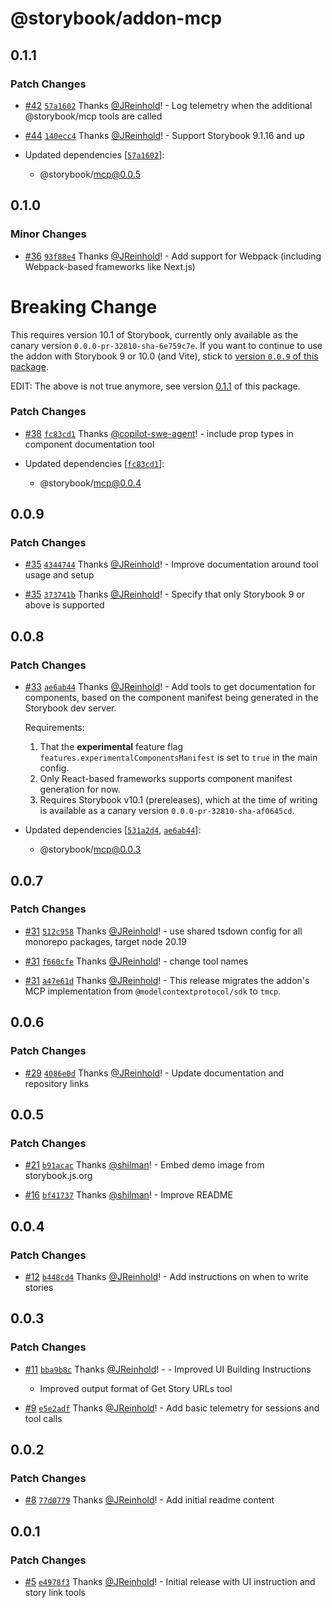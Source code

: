 # @storybook/addon-mcp

## 0.1.1

### Patch Changes

- [#42](https://github.com/storybookjs/mcp/pull/42) [`57a1602`](https://github.com/storybookjs/mcp/commit/57a16022dda428ddc303eec615b5b4c73942144c) Thanks [@JReinhold](https://github.com/JReinhold)! - Log telemetry when the additional @storybook/mcp tools are called

- [#44](https://github.com/storybookjs/mcp/pull/44) [`140ecc4`](https://github.com/storybookjs/mcp/commit/140ecc4b7845ba86a3d2a0d6aa4c69a5f4c33a78) Thanks [@JReinhold](https://github.com/JReinhold)! - Support Storybook 9.1.16 and up

- Updated dependencies [[`57a1602`](https://github.com/storybookjs/mcp/commit/57a16022dda428ddc303eec615b5b4c73942144c)]:
  - @storybook/mcp@0.0.5

## 0.1.0

### Minor Changes

- [#36](https://github.com/storybookjs/mcp/pull/36) [`93f88e4`](https://github.com/storybookjs/mcp/commit/93f88e4a28c3dae1b4c02c29839eb5e8b9375146) Thanks [@JReinhold](https://github.com/JReinhold)! - Add support for Webpack (including Webpack-based frameworks like Next.js)

# Breaking Change

This requires version 10.1 of Storybook, currently only available as the canary version `0.0.0-pr-32810-sha-6e759c7e`. If you want to continue to use the addon with Storybook 9 or 10.0 (and Vite), stick to [version `0.0.9` of this package](https://github.com/storybookjs/mcp/tree/%40storybook/addon-mcp%400.0.9).

EDIT: The above is not true anymore, see version [0.1.1](#011) of this package.

### Patch Changes

- [#38](https://github.com/storybookjs/mcp/pull/38) [`fc83cd1`](https://github.com/storybookjs/mcp/commit/fc83cd1c7f50cc0d12bc24ed427c5b38fa52acee) Thanks [@copilot-swe-agent](https://github.com/apps/copilot-swe-agent)! - include prop types in component documentation tool

- Updated dependencies [[`fc83cd1`](https://github.com/storybookjs/mcp/commit/fc83cd1c7f50cc0d12bc24ed427c5b38fa52acee)]:
  - @storybook/mcp@0.0.4

## 0.0.9

### Patch Changes

- [#35](https://github.com/storybookjs/mcp/pull/35) [`4344744`](https://github.com/storybookjs/mcp/commit/43447442ea57a4167a2ec1c83f59c95a2a306171) Thanks [@JReinhold](https://github.com/JReinhold)! - Improve documentation around tool usage and setup

- [#35](https://github.com/storybookjs/mcp/pull/35) [`373741b`](https://github.com/storybookjs/mcp/commit/373741b26595796b7e3aa4f6f78cb79c3a44cbf6) Thanks [@JReinhold](https://github.com/JReinhold)! - Specify that only Storybook 9 or above is supported

## 0.0.8

### Patch Changes

- [#33](https://github.com/storybookjs/mcp/pull/33) [`ae6ab44`](https://github.com/storybookjs/mcp/commit/ae6ab44e4c4bdf9797facab69c6748bc7a52ba9a) Thanks [@JReinhold](https://github.com/JReinhold)! - Add tools to get documentation for components, based on the component manifest being generated in the Storybook dev server.

  Requirements:
  1. That the **experimental** feature flag `features.experimentalComponentsManifest` is set to `true` in the main config.
  2. Only React-based frameworks supports component manifest generation for now.
  3. Requires Storybook v10.1 (prereleases), which at the time of writing is available as a canary version `0.0.0-pr-32810-sha-af0645cd`.

- Updated dependencies [[`531a2d4`](https://github.com/storybookjs/mcp/commit/531a2d4be0684c94d516b76d93863337883b2bad), [`ae6ab44`](https://github.com/storybookjs/mcp/commit/ae6ab44e4c4bdf9797facab69c6748bc7a52ba9a)]:
  - @storybook/mcp@0.0.3

## 0.0.7

### Patch Changes

- [#31](https://github.com/storybookjs/mcp/pull/31) [`512c958`](https://github.com/storybookjs/mcp/commit/512c9588bf6e6b39b7c4d58694229b1e67ffc1d2) Thanks [@JReinhold](https://github.com/JReinhold)! - use shared tsdown config for all monorepo packages, target node 20.19

- [#31](https://github.com/storybookjs/mcp/pull/31) [`f660cfe`](https://github.com/storybookjs/mcp/commit/f660cfe5f436c318f04a329dd5cf996789e26cf0) Thanks [@JReinhold](https://github.com/JReinhold)! - change tool names

- [#31](https://github.com/storybookjs/mcp/pull/31) [`a47e61d`](https://github.com/storybookjs/mcp/commit/a47e61d5ce281baae93e74768164c7b02a380d49) Thanks [@JReinhold](https://github.com/JReinhold)! - This release migrates the addon's MCP implementation from `@modelcontextprotocol/sdk` to `tmcp`.

## 0.0.6

### Patch Changes

- [#29](https://github.com/storybookjs/mcp/pull/29) [`4086e0d`](https://github.com/storybookjs/mcp/commit/4086e0d41d29a2e5c412a5cfd6bc65d97bf9ee76) Thanks [@JReinhold](https://github.com/JReinhold)! - Update documentation and repository links

## 0.0.5

### Patch Changes

- [#21](https://github.com/storybookjs/addon-mcp/pull/21) [`b91acac`](https://github.com/storybookjs/addon-mcp/commit/b91acac6fcb7d8e3556e07a499432c1779d59680) Thanks [@shilman](https://github.com/shilman)! - Embed demo image from storybook.js.org

- [#16](https://github.com/storybookjs/addon-mcp/pull/16) [`bf41737`](https://github.com/storybookjs/addon-mcp/commit/bf41737f3409ff25a023993bf1475bf9620c085d) Thanks [@shilman](https://github.com/shilman)! - Improve README

## 0.0.4

### Patch Changes

- [#12](https://github.com/storybookjs/addon-mcp/pull/12) [`b448cd4`](https://github.com/storybookjs/addon-mcp/commit/b448cd45093866556cfb1b3edba8e98c0db23a9a) Thanks [@JReinhold](https://github.com/JReinhold)! - Add instructions on when to write stories

## 0.0.3

### Patch Changes

- [#11](https://github.com/storybookjs/addon-mcp/pull/11) [`bba9b8c`](https://github.com/storybookjs/addon-mcp/commit/bba9b8c683acdd5dfa835d4dea848dce7355ee82) Thanks [@JReinhold](https://github.com/JReinhold)! - - Improved UI Building Instructions
  - Improved output format of Get Story URLs tool

- [#9](https://github.com/storybookjs/addon-mcp/pull/9) [`e5e2adf`](https://github.com/storybookjs/addon-mcp/commit/e5e2adf7192d5e12f21229056b644e7aa32287ed) Thanks [@JReinhold](https://github.com/JReinhold)! - Add basic telemetry for sessions and tool calls

## 0.0.2

### Patch Changes

- [#8](https://github.com/storybookjs/addon-mcp/pull/8) [`77d0779`](https://github.com/storybookjs/addon-mcp/commit/77d0779f471537bd72eca42543a559e97d329f6f) Thanks [@JReinhold](https://github.com/JReinhold)! - Add initial readme content

## 0.0.1

### Patch Changes

- [#5](https://github.com/storybookjs/addon-mcp/pull/5) [`e4978f3`](https://github.com/storybookjs/addon-mcp/commit/e4978f3cc0f587f3fc51aa26f49b8183bfbbc966) Thanks [@JReinhold](https://github.com/JReinhold)! - Initial release with UI instruction and story link tools
